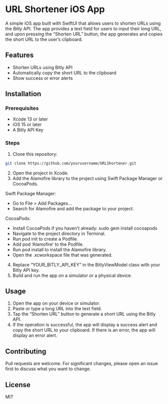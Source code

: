 # URL Shortener iOS App
A simple iOS app built with SwiftUI that allows users to shorten URLs using the Bitly API. The app provides a text field for users to input their long URL, and upon pressing the “Shorten URL” button, the app generates and copies the short URL to the user’s clipboard.

##  Features
* Shorten URLs using Bitly API
* Automatically copy the short URL to the clipboard
* Show success or error alerts

## Installation
### Prerequisites
* Xcode 13 or later
* iOS 15 or later
* A Bitly API Key
### Steps
1. Clone this repository:
```bash
git clone https://github.com/yourusername/URLShortener.git
```

2. Open the project in Xcode.
3. Add the Alamofire library to the project using Swift Package Manager or CocoaPods.

Swift Package Manager:
* Go to File > Add Packages…
* Search for Alamofire and add the package to your project.

CocoaPods:
* Install CocoaPods if you haven’t already: sudo gem install cocoapods
* Navigate to the project directory in Terminal.
* Run pod init to create a Podfile.
*  Add pod ‘Alamofire’ to the Podfile.
* Run pod install to install the Alamofire library.
* Open the .xcworkspace file that was generated.

4. Replace “YOUR_BITLY_API_KEY” in the BitlyViewModel class with your Bitly API key.
5. Build and run the app on a simulator or a physical device.

## Usage
1. Open the app on your device or simulator.
2. Paste or type a long URL into the text field.
3. Tap the “Shorten URL” button to generate a short URL using the Bitly API.
4. If the operation is successful, the app will display a success alert and copy the short URL to your clipboard. If there is an error, the app will display an error alert.

## Contributing
Pull requests are welcome. For significant changes, please open an issue first to discuss what you want to change.

## License
MIT
